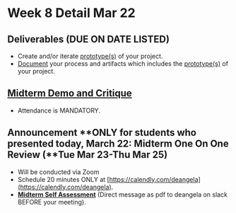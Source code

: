 # Week 8 Detail Mar 22

## Deliverables \(DUE ON DATE LISTED\)

* Create and/or iterate [prototype\(s\)](../project_plan/) of your project.
* [Document](../pre-work/website.md) your process and artifacts which includes the [prototype\(s\)](../project_plan/) of your project.

## [**Midterm Demo and Critique**](../critiques-demos-presentations-and-exhibition/midterm-project-demo-instructions.md)

* Attendance is MANDATORY.

## Announcement **ONLY for students who presented today, March 22: Midterm One On One Review \(**Tue Mar 23-Thu Mar 25\)

* Will be conducted via Zoom
* Schedule 20 minutes ONLY at [https://calendly.com/deangela](https://calendly.com/deangela).
* [**Midterm Self Assessment**](../end_of_semester_deliverables/midterm_self_assessment.md) \(Direct message as pdf to deangela on slack BEFORE your meeting\).

